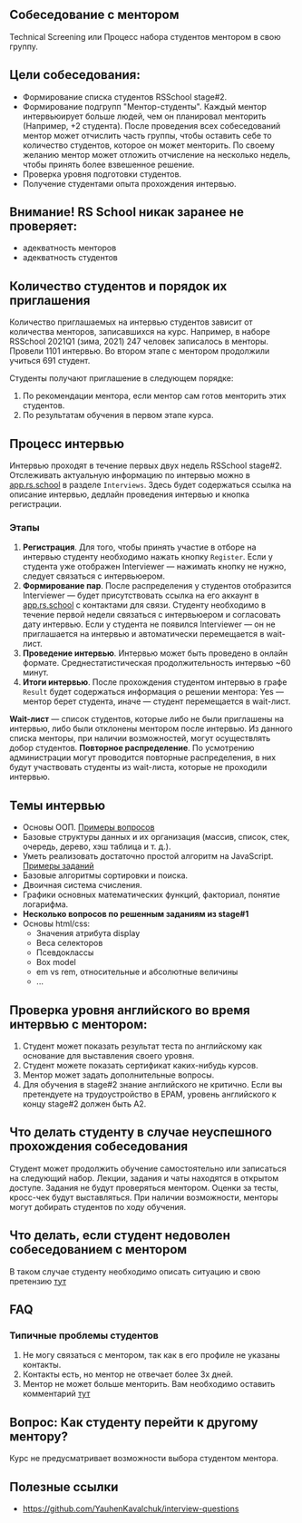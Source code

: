 ## Собеседование с ментором
Technical Screening или Процесс набора студентов ментором в свою группу.

## Цели собеседования:
- Формирование списка студентов RSSchool stage#2.
- Формирование подгрупп "Ментор-студенты".
Каждый ментор интервьюирует больше людей, чем он планировал менторить (Например, +2 студента).
После проведения всех собеседований ментор может отчислить часть группы, чтобы оставить себе то количество студентов, которое он может менторить. По своему желанию ментор может отложить отчисление на несколько недель, чтобы принять более взвешенное решение.
- Проверка уровня подготовки студентов.
- Получение студентами опыта прохождения интервью.

## Внимание! RS School никак заранее не проверяет:
- адекватность менторов
- адекватность студентов

## Количество студентов и порядок их приглашения
Количество приглашаемых на интервью студентов зависит от количества менторов, записавшихся на курс.
Например, в наборе RSSchool 2021Q1 (зима, 2021) 247 человек записалось в менторы. Провели 1101 интервью. Во втором этапе с ментором продолжили учиться 691 студент.

Студенты получают приглашение в следующем порядке:
 1. По рекомендации ментора, если ментор сам готов менторить этих студентов.
 2. По результатам обучения в первом этапе курса.

## Процесс интервью
Интервью проходят в течение первых двух недель RSSchool stage#2.
Отслеживать актуальную информацию по интервью можно в [app.rs.school](https://app.rs.school) в разделе `Interviews`. Здесь будет содержаться ссылка на описание интервью, дедлайн проведения интервью и кнопка регистрации.
### Этапы
1. **Регистрация**. Для того, чтобы принять участие в отборе на интервью студенту необходимо нажать кнопку `Register`. Если у студента уже отображен Interviewer — нажимать кнопку не нужно, следует связаться с интервьюером.
2. **Формирование пар**. После распределения у студентов отобразится Interviewer — будет присутствовать ссылка на его аккаунт в [app.rs.school](https://app.rs.school) с контактами для связи. Студенту необходимо в течение первой недели связаться с интервьюером и согласовать дату интервью.
Если у студента не появился Interviewer — он не приглашается на интервью и автоматически перемещается в wait-лист.
3. **Проведение интервью**. Интервью может быть проведено в онлайн формате. Среднестатистическая продолжительность интервью ~60 минут.
4. **Итоги интервью**. После прохождения студентом интервью в графе `Result` будет содержаться информация о решении ментора: Yes — ментор берет студента, иначе — студент перемещается в wait-лист.

**Wait-лист** — список студентов, которые либо не были приглашены на интервью, либо были отклонены ментором после интервью. Из данного списка менторы, при наличии возможностей, могут осуществлять добор студентов.
**Повторное распределение**. По усмотрению администрации могут проводится повторные распределения, в них будут участвовать студенты из wait-листа, которые не проходили интервью.

## Темы интервью
  - Основы ООП. [Примеры вопросов](https://habrahabr.ru/post/345658/)
  - Базовые структуры данных и их организация (массив, список, стек, очередь, дерево, хэш таблица и т. д.).
  - Уметь реализовать достаточно простой алгоритм на JavaScript. [Примеры заданий](https://www.codewars.com/kata/search/javascript?q=&r[]=-7&tags=Algorithms&beta=false)
  - Базовые алгоритмы сортировки и поиска.
  - Двоичная система счисления.
  - Графики основных математических функций, факториал, понятие логарифма.
  - **Несколько вопросов по решенным заданиям из stage#1**
  - Основы html/css:
      - Значения атрибута display
      - Веса селекторов
      - Псевдоклассы
      - Box model
      - em vs rem, относительные и абсолютные величины
      - ...

## Проверка уровня английского во время интервью с ментором:
1. Студент может показать результат теста по английскому как основание для выставления своего уровня.
2. Студент можете показать сертификат каких-нибудь курсов.
3. Ментор может задать дополнительные вопросы.
4. Для обучения в stage#2 знание английского не критично. Если вы претендуете на трудоустройство в EPAM, уровень английского к концу stage#2 должен быть A2.

## Что делать студенту в случае неуспешного прохождения собеседования
Студент может продолжить обучение самостоятельно или записаться на следующий набор. Лекции, задания и чаты находятся в открытом доступе. Задания не будут проверяться ментором. Оценки за тесты, кросс-чек будут выставляться. При наличии возможности, менторы могут добирать студентов по ходу обучения.

## Что делать, если студент недоволен собеседованием с ментором
В таком случае студенту необходимо описать ситуацию и свою претензию [тут](https://github.com/rolling-scopes-school/support/issues/51)

## FAQ
### Типичные проблемы студентов
1) Не могу связаться с ментором, так как в его профиле не указаны контакты.
2) Контакты есть, но ментор не отвечает более 3х дней.
3) Ментор не может больше менторить.
Вам необходимо оставить комментарий [тут](https://github.com/rolling-scopes-school/support/issues/51)

## Вопрос: Как студенту перейти к другому ментору?
Курс не предусматривает возможности выбора студентом ментора.

## Полезные ссылки
- https://github.com/YauhenKavalchuk/interview-questions

